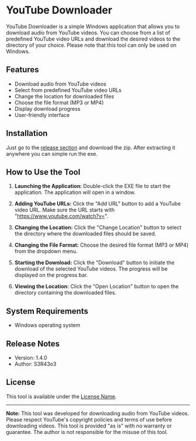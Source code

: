 # YouTube Downloader

YouTube Downloader is a simple Windows application that allows you to download audio from YouTube videos. You can choose from a list of predefined YouTube video URLs and download the desired videos to the directory of your choice. Please note that this tool can only be used on Windows.

## Features

- Download audio from YouTube videos
- Select from predefined YouTube video URLs
- Change the location for downloaded files
- Choose the file format (MP3 or MP4)
- Display download progress
- User-friendly interface

## Installation

Just go to the [release section]() and download the zip. After extracting it anywhere you can simple run the exe.

## How to Use the Tool

1. **Launching the Application:** Double-click the EXE file to start the application. The application will open in a window.

2. **Adding YouTube URLs:** Click the "Add URL" button to add a YouTube video URL. Make sure the URL starts with "https://www.youtube.com/watch?v=".

3. **Changing the Location:** Click the "Change Location" button to select the directory where the downloaded files should be saved.

4. **Changing the File Format:** Choose the desired file format (MP3 or MP4) from the dropdown menu.

5. **Starting the Download:** Click the "Download" button to initiate the download of the selected YouTube videos. The progress will be displayed on the progress bar.

6. **Viewing the Location:** Click the "Open Location" button to open the directory containing the downloaded files.

## System Requirements

- Windows operating system

## Release Notes

- Version: 1.4.0
- Author: S3R43o3

## License

This tool is available under the [License Name](URL).

---

**Note:** This tool was developed for downloading audio from YouTube videos. Please respect YouTube's copyright policies and terms of use before downloading videos. This tool is provided "as is" with no warranty or guarantee. The author is not responsible for the misuse of this tool.
